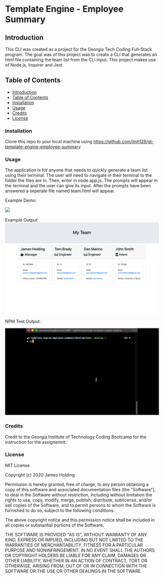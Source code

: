 # Template Engine - Employee Summary
## Introduction
This CLI was created as a project for the Georgia Tech Coding Full-Stack program. The goal was of this project was to create a CLI that generates an html file containing the team list from the CLI input. This project makes use of Node.js, Inquirer and Jest. 

## Table of Contents
- [Introduction](#Introduction)
- [Table of Contents](#table-of-contents)
- [Installation](#installation)
- [Usage](#usage)
- [Credits](#credits)
- [License](#license)

### Installation
Clone this repo to your local machine using https://github.com/jmh129/gt-template-engine-employee-summary

### Usage
The application is for anyone that needs to quickly generate a team list using their terminal. The user will need to navigate in their terminal to the folder the files are in. Then, enter in node app.js. The prompts will appear in the terminal and the user can give its input. After the prompts have been answered a seperate file named team.html will appear. 

Example Demo:

![](Develop/Images/Using-CLI.gif)

Example Output: ![Alt Text](https://github.com/jmh129/gt-template-engine-employee-summary/blob/master/Develop/Images/Output-example.png?raw=true)

NPM Test Output:

![](Develop/Images/NPM-test.gif)

### Credits
Credit to the Georgia Institute of Technology Coding Bootcamp for the instruction for the assignemnt. 

### License

MIT License

Copyright (c) 2020 James Holding

Permission is hereby granted, free of charge, to any person obtaining a copy
of this software and associated documentation files (the "Software"), to deal
in the Software without restriction, including without limitation the rights
to use, copy, modify, merge, publish, distribute, sublicense, and/or sell
copies of the Software, and to permit persons to whom the Software is
furnished to do so, subject to the following conditions:

The above copyright notice and this permission notice shall be included in all
copies or substantial portions of the Software.

THE SOFTWARE IS PROVIDED "AS IS", WITHOUT WARRANTY OF ANY KIND, EXPRESS OR
IMPLIED, INCLUDING BUT NOT LIMITED TO THE WARRANTIES OF MERCHANTABILITY,
FITNESS FOR A PARTICULAR PURPOSE AND NONINFRINGEMENT. IN NO EVENT SHALL THE
AUTHORS OR COPYRIGHT HOLDERS BE LIABLE FOR ANY CLAIM, DAMAGES OR OTHER
LIABILITY, WHETHER IN AN ACTION OF CONTRACT, TORT OR OTHERWISE, ARISING FROM,
OUT OF OR IN CONNECTION WITH THE SOFTWARE OR THE USE OR OTHER DEALINGS IN THE
SOFTWARE.